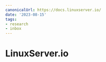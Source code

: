 ```yaml
---
canonicalUrl: https://docs.linuxserver.io/
date: '2023-08-15'
tags:
- research
- inbox
---
```


# LinuxServer.io